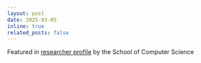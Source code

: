 ```yaml
---
layout: post
date: 2025-03-05
inline: true
related_posts: false
---
```

Featured in [researcher profile](https://cs.uwaterloo.ca/news/meet-ana-crisan-computer-scientist-who-conducts) by the School of Computer Science
